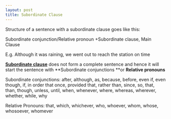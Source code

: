 ```yaml
---
layout: post
title: Subordinate Clause
---
```


Structure of a sentence with a subordinate clause goes like this:

Subordinate conjunction/Relative pronoun +Subordinate clause, Main Clause

E.g. Although it was raining, we went out to reach the station on time

[**Subordinate clause**](http://www.chompchomp.com/terms/subordinateclause.htm) does not form a complete sentence and hence it will start the sentence with **Subordinate conjunctions **or **Relative pronouns**

Subordinate conjunctions: after, although, as, because, before, even if, even though, if, in order that once, provided that, rather than, since, so, that, than, though, unless, until, when, whenever, where, whereas, wherever, whether, while, why

Relative Pronouns: that, which, whichever, who, whoever, whom, whose, whosoever, whomever
